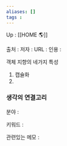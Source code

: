 ```yaml
---
aliases: []
tags : 
---
```

Up : [[HOME 🌎]]

출처 :
저자 :
URL : 
인용 : 

객체 지향의 네가지 특성
1. 캡슐화
2. 


### 생각의 연결고리
분야 :

키워드 :

관련있는 메모 :
